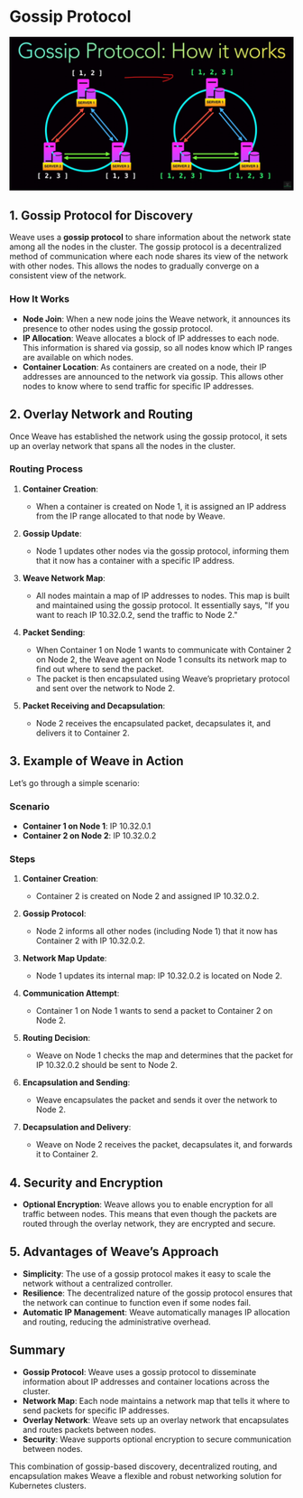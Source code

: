 # Gossip Protocol

![alt text](images/gossip-protocol.png)

## 1. Gossip Protocol for Discovery

Weave uses a **gossip protocol** to share information about the network state among all the nodes in the cluster. The gossip protocol is a decentralized method of communication where each node shares its view of the network with other nodes. This allows the nodes to gradually converge on a consistent view of the network.

### How It Works

- **Node Join**: When a new node joins the Weave network, it announces its presence to other nodes using the gossip protocol.
- **IP Allocation**: Weave allocates a block of IP addresses to each node. This information is shared via gossip, so all nodes know which IP ranges are available on which nodes.
- **Container Location**: As containers are created on a node, their IP addresses are announced to the network via gossip. This allows other nodes to know where to send traffic for specific IP addresses.

## 2. Overlay Network and Routing

Once Weave has established the network using the gossip protocol, it sets up an overlay network that spans all the nodes in the cluster.

### Routing Process

1. **Container Creation**:

   - When a container is created on Node 1, it is assigned an IP address from the IP range allocated to that node by Weave.

2. **Gossip Update**:

   - Node 1 updates other nodes via the gossip protocol, informing them that it now has a container with a specific IP address.

3. **Weave Network Map**:

   - All nodes maintain a map of IP addresses to nodes. This map is built and maintained using the gossip protocol. It essentially says, "If you want to reach IP 10.32.0.2, send the traffic to Node 2."

4. **Packet Sending**:

   - When Container 1 on Node 1 wants to communicate with Container 2 on Node 2, the Weave agent on Node 1 consults its network map to find out where to send the packet.
   - The packet is then encapsulated using Weave’s proprietary protocol and sent over the network to Node 2.

5. **Packet Receiving and Decapsulation**:
   - Node 2 receives the encapsulated packet, decapsulates it, and delivers it to Container 2.

## 3. Example of Weave in Action

Let’s go through a simple scenario:

### Scenario

- **Container 1 on Node 1**: IP 10.32.0.1
- **Container 2 on Node 2**: IP 10.32.0.2

### Steps

1. **Container Creation**:

   - Container 2 is created on Node 2 and assigned IP 10.32.0.2.

2. **Gossip Protocol**:

   - Node 2 informs all other nodes (including Node 1) that it now has Container 2 with IP 10.32.0.2.

3. **Network Map Update**:

   - Node 1 updates its internal map: IP 10.32.0.2 is located on Node 2.

4. **Communication Attempt**:

   - Container 1 on Node 1 wants to send a packet to Container 2 on Node 2.

5. **Routing Decision**:

   - Weave on Node 1 checks the map and determines that the packet for IP 10.32.0.2 should be sent to Node 2.

6. **Encapsulation and Sending**:

   - Weave encapsulates the packet and sends it over the network to Node 2.

7. **Decapsulation and Delivery**:
   - Weave on Node 2 receives the packet, decapsulates it, and forwards it to Container 2.

## 4. Security and Encryption

- **Optional Encryption**: Weave allows you to enable encryption for all traffic between nodes. This means that even though the packets are routed through the overlay network, they are encrypted and secure.

## 5. Advantages of Weave’s Approach

- **Simplicity**: The use of a gossip protocol makes it easy to scale the network without a centralized controller.
- **Resilience**: The decentralized nature of the gossip protocol ensures that the network can continue to function even if some nodes fail.
- **Automatic IP Management**: Weave automatically manages IP allocation and routing, reducing the administrative overhead.

## Summary

- **Gossip Protocol**: Weave uses a gossip protocol to disseminate information about IP addresses and container locations across the cluster.
- **Network Map**: Each node maintains a network map that tells it where to send packets for specific IP addresses.
- **Overlay Network**: Weave sets up an overlay network that encapsulates and routes packets between nodes.
- **Security**: Weave supports optional encryption to secure communication between nodes.

This combination of gossip-based discovery, decentralized routing, and encapsulation makes Weave a flexible and robust networking solution for Kubernetes clusters.
